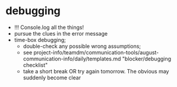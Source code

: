 # debugging

- !!! Console.log all the things!
- pursue the clues in the error message
- time-box debugging; 
  - double-check any possible wrong assumptions; 
  - see project-info/teamdm/communication-tools/august-communication-info/daily/templates.md "blocker/debugging checklist" 
  - take a short break OR try again tomorrow. The obvious may suddenly become clear
